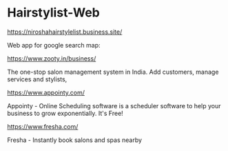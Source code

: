 # Hairstylist-Web

https://niroshahairstylelist.business.site/


Web app for google search map:

https://www.zooty.in/business/

The one-stop salon management system in India. Add customers, manage services and stylists,

https://www.appointy.com/

Appointy - Online Scheduling software is a scheduler software to help your business to grow exponentially. It's Free!

https://www.fresha.com/

Fresha - Instantly book salons and spas nearby




